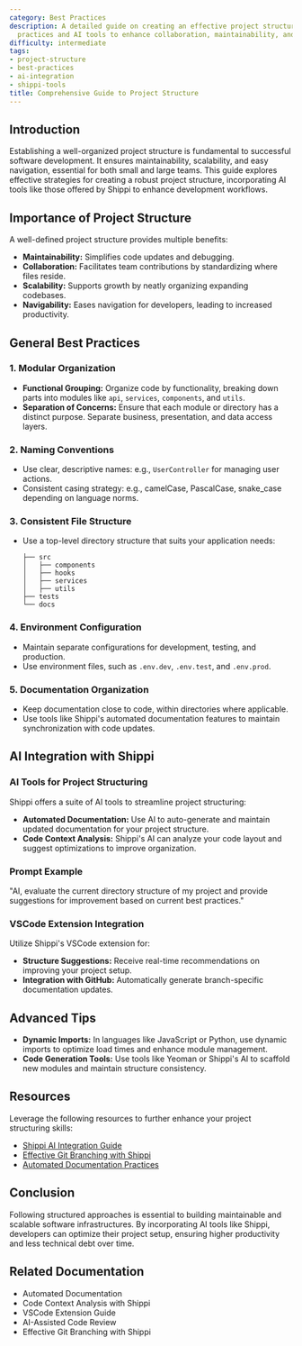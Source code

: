 ```yaml
---
category: Best Practices
description: A detailed guide on creating an effective project structure using best
  practices and AI tools to enhance collaboration, maintainability, and scalability.
difficulty: intermediate
tags:
- project-structure
- best-practices
- ai-integration
- shippi-tools
title: Comprehensive Guide to Project Structure
---
```


## Introduction

Establishing a well-organized project structure is fundamental to successful software development. It ensures maintainability, scalability, and easy navigation, essential for both small and large teams. This guide explores effective strategies for creating a robust project structure, incorporating AI tools like those offered by Shippi to enhance development workflows.

## Importance of Project Structure

A well-defined project structure provides multiple benefits:
- **Maintainability:** Simplifies code updates and debugging.
- **Collaboration:** Facilitates team contributions by standardizing where files reside.
- **Scalability:** Supports growth by neatly organizing expanding codebases.
- **Navigability:** Eases navigation for developers, leading to increased productivity.

## General Best Practices

### 1. Modular Organization
- **Functional Grouping:** Organize code by functionality, breaking down parts into modules like `api`, `services`, `components`, and `utils`.
- **Separation of Concerns:** Ensure that each module or directory has a distinct purpose. Separate business, presentation, and data access layers.

### 2. Naming Conventions
- Use clear, descriptive names: e.g., `UserController` for managing user actions.
- Consistent casing strategy: e.g., camelCase, PascalCase, snake_case depending on language norms.

### 3. Consistent File Structure
- Use a top-level directory structure that suits your application needs:
  ```plaintext
  ├── src
  │   ├── components
  │   ├── hooks
  │   ├── services
  │   ├── utils
  ├── tests
  └── docs
  ```

### 4. Environment Configuration
- Maintain separate configurations for development, testing, and production.
- Use environment files, such as `.env.dev`, `.env.test`, and `.env.prod`.

### 5. Documentation Organization
- Keep documentation close to code, within directories where applicable.
- Use tools like Shippi's automated documentation features to maintain synchronization with code updates.

## AI Integration with Shippi

### AI Tools for Project Structuring

Shippi offers a suite of AI tools to streamline project structuring:
- **Automated Documentation:** Use AI to auto-generate and maintain updated documentation for your project structure.
- **Code Context Analysis:** Shippi's AI can analyze your code layout and suggest optimizations to improve organization.

### Prompt Example

"AI, evaluate the current directory structure of my project and provide suggestions for improvement based on current best practices."

### VSCode Extension Integration

Utilize Shippi's VSCode extension for:
- **Structure Suggestions:** Receive real-time recommendations on improving your project setup.
- **Integration with GitHub:** Automatically generate branch-specific documentation updates.

## Advanced Tips
- **Dynamic Imports:** In languages like JavaScript or Python, use dynamic imports to optimize load times and enhance module management.
- **Code Generation Tools:** Use tools like Yeoman or Shippi's AI to scaffold new modules and maintain structure consistency.

## Resources

Leverage the following resources to further enhance your project structuring skills:
- [Shippi AI Integration Guide](#)
- [Effective Git Branching with Shippi](#)
- [Automated Documentation Practices](#)

## Conclusion

Following structured approaches is essential to building maintainable and scalable software infrastructures. By incorporating AI tools like Shippi, developers can optimize their project setup, ensuring higher productivity and less technical debt over time.

## Related Documentation
- Automated Documentation
- Code Context Analysis with Shippi
- VSCode Extension Guide
- AI-Assisted Code Review
- Effective Git Branching with Shippi
